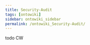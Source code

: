 ```yaml
---
title: Security-Audit
tags: [ontowiki]
sidebar: ontowiki_sidebar
permalink: /ontowiki_Security-Audit/
---
```

todo CW